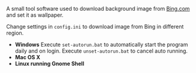 A small tool software used to download background image from [Bing.com] and set it as wallpaper.

Change settings in `config.ini` to download image from Bing in different region.

- **Windows**
Execute `set-autorun.bat` to automatically start the program daily and on login.
Execute `unset-autorun.bat` to cancel auto running.
- **Mac OS X**
- **Linux running Gnome Shell**

[Bing.com]:https://www.bing.com